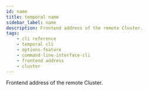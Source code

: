 ```yaml
---
id: name
title: temporal name
sidebar_label: name
description: Frontend address of the remote Cluster.
tags: 
    - cli reference
    - temporal cli
    - options-feature
    - command-line-interface-cli
    - frontend address
    - cluster
---
```


Frontend address of the remote Cluster.
